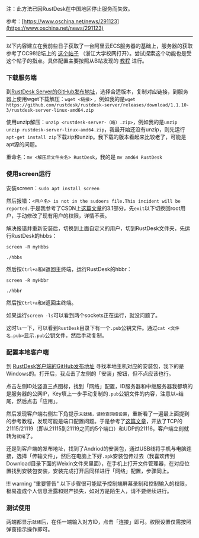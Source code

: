 注：此方法已因RustDesk在中国地区停止服务而失效。

参考：[https://www.oschina.net/news/291123](https://www.oschina.net/news/291123)

---

以下内容建立在我前些日子获取了一台阿里云ECS服务器的基础上，服务器的获取参考了CC98论坛上的 [这个帖子](https://www.cc98.org/topic/5739105) （浙江大学校网打开）。尝试探索这个功能也是受这个帖子的指点。具体配置主要按照从B站发现的 [教程](https://www.mintimate.cn/2023/08/27/guideToHostRustDesk/) 进行。

### 下载服务端

到[RustDesk Server的GitHub发布地址](https://github.com/rustdesk/rustdesk-server/releases)，选择合适版本，复制对应链接，到服务器上使用wget下载解压：`wget <链接>` ，例如我的是`wget https://github.com/rustdesk/rustdesk-server/releases/download/1.1.10-3/rustdesk-server-linux-amd64.zip`

使用unzip解压：`unzip <rustdesk-server-（略）.zip>`，例如我的是`unzip unzip rustdesk-server-linux-amd64.zip`，我最开始还没有unzip，则先运行`apt-get install zip`下载zip和unzip。我下载的版本看起来比较老了，可能是apt源的问题。

重命名：`mv <解压后文件夹名> RustDesk`，我的是 `mv amd64 RustDesk`

### 使用screen运行

安装screen：`sudo apt install screen`

然后报错：`<用户名> is not in the sudoers file.This incident will be reported.`于是我参考了CSDN上[这篇文章](https://blog.csdn.net/qq_23327993/article/details/122063031)的3.1部分，先`exit`以下切换回root用户，手动修改了现有用户的权限，详情不表。

解决报错并重新安装后，切换到上面自定义的用户，切到RustDesk文件夹，先运行RustDesk的hbbs：
```shell
screen -R myHbbs

./hbbs
```
然后按`Ctrl+a`和`d`返回主终端，运行RustDesk的hbbr：
```shell
screen -R myHbbr

./hbbr
```

然后按`Ctrl+a`和`d`返回主终端。

如果运行`screen -ls`可以看到两个sockets正在运行，就没问题了。

这时`ls`一下，可以看到`RustDesk`目录下有一个`.pub`公钥文件。通过`cat <文件名.pub>`显示`.pub`公钥文件，然后手动复制。

### 配置本地客户端

到 [RustDesk客户端的GitHub发布地址](https://github.com/rustdesk/rustdesk/releases) 寻找本地主机对应的安装包，我下的是Windows的。打开后，我点击了左侧的「安装」按钮，但不点应该也行。

点击左侧ID处竖直三点图标，找到「网络」配置，ID服务器和中继服务器我都填的是服务器的公网IP，Key填上一步手动复制的`.pub`公钥文件的内容，注意以`=`结尾，然后点击「应用」。

然后发现客户端右侧左下角提示`未就绪，请检查网络设置`，重新看了一遍最上面提到的参考教程，发现可能是端口配置问题。于是参考了[这篇文章](https://developer.aliyun.com/article/1209367)，开放了TCP的21115/21119（即从21115到21119之间的5个端口）和UDP的21116，客户端立刻就转为`就绪`了。

还是到客户端的发布地址，找到了Andriod的安装包，通过USB线将手机与电脑连接，选择「传输文件」，然后在电脑上下好`.apk`安装包传过去（我喜欢传到Download目录下面的Weixin文件夹里面），在手机上打开文件管理器，在对应位置找到安装包安装，安装完成打开后同样进行「网络」配置，步骤同上。

!!! warning "重要警告"
    以下步骤很可能赋予控制端屏幕录制和控制输入的权限，极易造成个人信息泄露和财产损失，如对方是陌生人，请不要继续进行。

### 测试使用

两端都显示`就绪`后，在任一端输入对方ID，点击「连接」即可。权限设置仅需按照弹窗指示操作即可。



